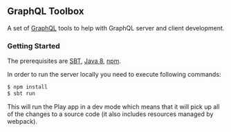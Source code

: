 ## GraphQL Toolbox

A set of [GraphQL](https://facebook.github.io/graphql) tools to help with GraphQL server and client development. 

### Getting Started

The prerequisites are [SBT](http://www.scala-sbt.org/download.html), [Java 8](http://www.oracle.com/technetwork/java/javase/downloads/jdk8-downloads-2133151.html), [npm](https://www.npmjs.com/).

In order to run the server locally you need to execute following commands:  

```bash
$ npm install
$ sbt run
```

This will run the Play app in a dev mode which means that it will pick up all of the changes to a source code (it also includes resources managed by webpack).

